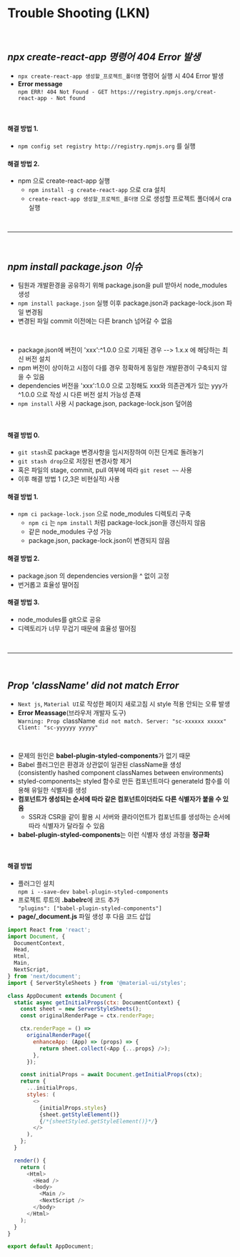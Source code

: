 # Trouble Shooting (LKN)

<br>

## **_npx create-react-app 명령어 404 Error 발생_**

- `npx create-react-app 생성할_프로젝트_폴더명` 명령어 실행 시 404 Error 발생
- **Error message** <br> `npm ERR! 404 Not Found - GET https://registry.npmjs.org/creat-react-app - Not found`

<br>

#### **해결 방법 1.**

- `npm config set registry http://registry.npmjs.org` 를 실행

#### **해결 방법 2.**

- npm 으로 create-react-app 실행
  - `npm install -g create-react-app` 으로 cra 설치
  - `create-react-app 생성할_프로젝트_폴더명` 으로 생성할 프로젝트 폴더에서 cra 실행

<br>

---

<br>

## **_npm install package.json 이슈_**

- 팀원과 개발환경을 공유하기 위해 package.json을 pull 받아서 node_modules 생성
- `npm install package.json` 실행 이후 package.json과 package-lock.json 파일 변경됨
- 변경된 파일 commit 이전에는 다른 branch 넘어갈 수 없음

<br>

- package.json에 버전이 'xxx':^1.0.0 으로 기재된 경우 --> 1.x.x 에 해당하는 최신 버전 설치
- npm 버전이 상이하고 시점이 다를 경우 정확하게 동일한 개발환경이 구축되지 않을 수 있음
- dependencies 버전을 'xxx':1.0.0 으로 고정해도 xxx와 의존관계가 있는 yyy가 ^1.0.0 으로 작성 시 다른 버전 설치 가능성 존재
- `npm install` 사용 시 package.json, package-lock.json 덮어씀

<br>

#### **해결 방법 0.**

- `git stash`로 package 변경사항을 임시저장하여 이전 단계로 돌려놓기
- `git stash drop`으로 저장된 변경사항 제거
- 혹은 파일의 stage, commit, pull 여부에 따라 `git reset ~~` 사용
- 이후 해결 방법 1 (2,3은 비현실적) 사용

#### **해결 방법 1.**

- `npm ci package-lock.json` 으로 node_modules 디렉토리 구축
  - `npm ci` 는 `npm install` 처럼 package-lock.json을 갱신하지 않음
  - 같은 node_modules 구성 가능
  - package.json, package-lock.json이 변경되지 않음

#### **해결 방법 2.**

- package.json 의 dependencies version을 ^ 없이 고정
- 번거롭고 효율성 떨어짐

#### **해결 방법 3.**

- node_modules를 git으로 공유
- 디렉토리가 너무 무겁기 때문에 효율성 떨어짐

<br>

---

<br>

## **_Prop 'className' did not match Error_**

- `Next js`, `Material UI`로 작성한 페이지 새로고침 시 style 적용 안되는 오류 발생
- **Error Meassage**(브라우저 개발자 도구)
  <br>
  `Warning: Prop `className` did not match. Server: "sc-xxxxxx xxxxx" Client: "sc-yyyyyy yyyyy"`

<br>

- 문제의 원인은 **babel-plugin-styled-components**가 없기 때문
- Babel 플러그인은 환경과 상관없이 일관된 className을 생성<br>(consistently hashed component classNames between environments)
- styled-components는 styled 함수로 만든 컴포넌트마다 generateId 함수를 이용해 유일한 식별자를 생성
- **컴포넌트가 생성되는 순서에 따라 같은 컴포넌트이더라도 다른 식별자가 붙을 수 있음**
  - SSR과 CSR을 같이 활용 시 서버와 클라이언트가 컴포넌트를 생성하는 순서에 따라 식별자가 달라질 수 있음
- **babel-plugin-styled-components**는 이런 식별자 생성 과정을 **정규화**

<br>

#### **해결 방법**

- 플러그인 설치<br> `npm i --save-dev babel-plugin-styled-components`
- 프로젝트 루트의 **.babelrc**에 코드 추가 <br>`"plugins": ["babel-plugin-styled-components"]`
- **page/\_document.js** 파일 생성 후 다음 코드 삽입<br>

```js
import React from 'react';
import Document, {
  DocumentContext,
  Head,
  Html,
  Main,
  NextScript,
} from 'next/document';
import { ServerStyleSheets } from '@material-ui/styles';

class AppDocument extends Document {
  static async getInitialProps(ctx: DocumentContext) {
    const sheet = new ServerStyleSheets();
    const originalRenderPage = ctx.renderPage;

    ctx.renderPage = () =>
      originalRenderPage({
        enhanceApp: (App) => (props) => {
          return sheet.collect(<App {...props} />);
        },
      });

    const initialProps = await Document.getInitialProps(ctx);
    return {
      ...initialProps,
      styles: (
        <>
          {initialProps.styles}
          {sheet.getStyleElement()}
          {/*{sheetStyled.getStyleElement()}*/}
        </>
      ),
    };
  }

  render() {
    return (
      <Html>
        <Head />
        <body>
          <Main />
          <NextScript />
        </body>
      </Html>
    );
  }
}

export default AppDocument;
```
